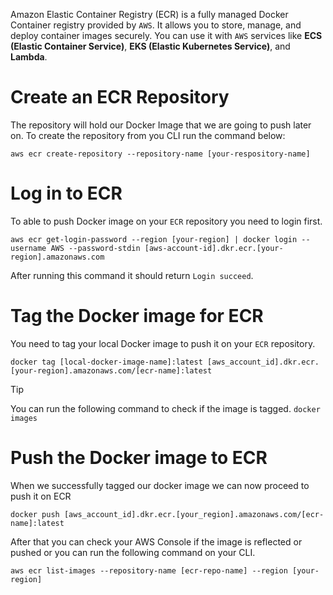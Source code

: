 Amazon Elastic Container Registry (ECR) is a fully managed Docker Container registry provided by `AWS`. It allows you to store, manage, and deploy container images securely. You can use it with `AWS` services like **ECS (Elastic Container Service)**, **EKS (Elastic Kubernetes Service)**, and **Lambda**.

# Create an ECR Repository
The repository will hold our Docker Image that we are going to push later on. To create the repository from you CLI run the command below:

```shell
aws ecr create-repository --repository-name [your-respository-name]
```

# Log in to ECR
To able to push Docker image on your `ECR` repository you need to login first.

```shell
aws ecr get-login-password --region [your-region] | docker login --username AWS --password-stdin [aws-account-id].dkr.ecr.[your-region].amazonaws.com
```

After running this command it should return `Login succeed`.

# Tag the Docker image for ECR
You need to tag your local Docker image to push it on your `ECR` repository.

```shell
docker tag [local-docker-image-name]:latest [aws_account_id].dkr.ecr.[your-region].amazonaws.com/[ecr-name]:latest
```

>[!Tip]
>You can run the following command to check if the image is tagged.
>`docker images`

# Push the Docker image to ECR
When we successfully tagged our docker image we can now proceed to push it on ECR

```shell
docker push [aws_account_id].dkr.ecr.[your_region].amazonaws.com/[ecr-name]:latest
```

After that you can check your AWS Console if the image is reflected or pushed or you can run the following command on your CLI.

```shell
aws ecr list-images --repository-name [ecr-repo-name] --region [your-region]
```




